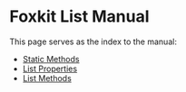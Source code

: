 # Foxkit List Manual

This page serves as the index to the manual:

- [Static Methods](static-methods.md)
- [List Properties](properties.md)
- [List Methods](methods.md)
